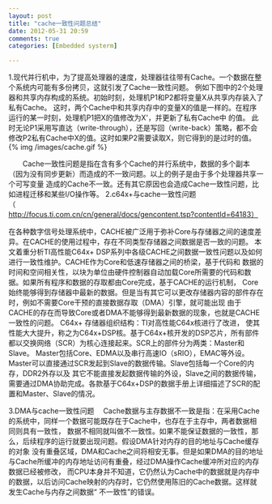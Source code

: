 ```yaml
---
layout: post
title: "cache一致性问题总结"
date: 2012-05-31 20:59
comments: true
categories: [Embedded systerm]

---
```


1.现代并行机中，为了提高处理器的速度，处理器往往带有Cache。一个数据在整个系统内可能有多份拷贝，这就引发了Cache一致性问题。
例如下图中的2个处理器和共享内存构成的系统。初始时刻，处理机P1和P2都将变量X从共享内存装入了私有Cache。
这时，两个Cache中和共享内存中的变量X的值是一样的。在程序运行的某一时刻，处理机P1把X的值修改为X'，并更新了私有Cache中 的值。
此时无论P1采用写直达（write-through），还是写回（write-back）策略，都不会修改P2私有Cache中X的值。这时如果P2需要读取X，则它得到的是过时的值。   
{% img  /images/cache.gif %} 
<!--more-->
　　Cache一致性问题是指在含有多个Cache的并行系统中，数据的多个副本（因为没有同步更新）而造成的不一致问题。以上的例子是由于多个处理器共享一个可写变量
造成的Cache不一致。还有其它原因也会造成Cache一致性问题，比如进程迁移和某些I/O操作等。
2.c64x+与cache一致性问题（http://focus.ti.com.cn/cn/general/docs/gencontent.tsp?contentId=64183）

在各种数字信号处理系统中，CACHE被广泛用于弥补Core与存储器之间的速度差异。在CACHE的使用过程中，存在不同类型存储器之间数据是否一致的问题。
本文着重分析TI高性能C64x+ DSP系列中各级CACHE之间数据一致性问题以及如何进行一致性维护。CACHE作为Core和低速存储器之间的桥梁，基于代码和
数据的时间和空间相关性，以块为单位由硬件控制器自动加载Core所需要的代码和数据。如果所有程序和数据的存取都由Core完成，基于CACHE的运行机制，
Core始终能够得到存储器中最新的数据。但是当有其它可以更改存储器内容的部件存在时，例如不需要Core干预的直接数据存取（DMA）引擎，就可能出现
由于CACHE的存在而导致Core或者DMA不能够得到最新数据的现象，也就是CACHE一致性的问题。 C64x+ 存储器组织结构：TI对高性能C64x核进行了改进，
使其性能大大提升，称之为C64x+DSP核。基于C64x+核开发的DSP芯片，所有部件都以交换网络（SCR）为核心连接起来。SCR上的部件分为两类：Master和Slave。
Master包括Core、EDMA以及串行高速IO（sRIO），EMAC等外设。Master可以直接通过SCR发起到Slave的数据传输。Slave包括每一个Core的内存，DDR2外存以及
其它不能直接发起数据传输的外设，Slave之间的数据传输，需要通过DMA协助完成。各款基于C64x+DSP的数据手册上详细描述了SCR的配置和Master、Slave的情况。

3.DMA与cache一致性问题
　Cache数据与主存数据不一致是指：在采用Cache的系统中，同样一个数据可能既存在于Cache中，也存在于主存中，两者数据相同则具有一致性，
数据不相同就叫做不一致性。如果不能保证数据的一致性，那么，后续程序的运行就要出现问题。假设DMA针对内存的目的地址与Cache缓存的对象
没有重叠区域，DMA和Cache之间将相安无事。但是如果DMA的目的地址与Cache所缓冲的内存地址访问有重叠，经过DMA操作Cache缓冲所对应的内存数据已经被修改，
而CPU本身并不知道，它仍然认为Cache中的数据就是内存中的数据，以后访问Cache映射的内存时，它仍然使用陈旧的Cache数据。这样就发生Cache与内存之间数据“
不一致性”的错误。